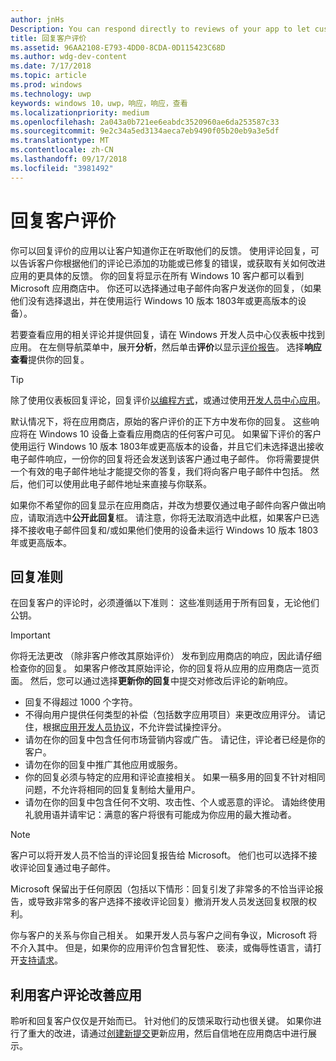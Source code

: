 ```yaml
---
author: jnHs
Description: You can respond directly to reviews of your app to let customers know you’re listening to their feedback.
title: 回复客户评价
ms.assetid: 96AA2108-E793-4DD0-8CDA-0D115423C68D
ms.author: wdg-dev-content
ms.date: 7/17/2018
ms.topic: article
ms.prod: windows
ms.technology: uwp
keywords: windows 10，uwp，响应，响应，查看
ms.localizationpriority: medium
ms.openlocfilehash: 2a043a0b721ee6eabdc3520960ae6da253587c33
ms.sourcegitcommit: 9e2c34a5ed3134aeca7eb9490f05b20eb9a3e5df
ms.translationtype: MT
ms.contentlocale: zh-CN
ms.lasthandoff: 09/17/2018
ms.locfileid: "3981492"
---
```

# <a name="respond-to-customer-reviews"></a>回复客户评价


你可以回复评价的应用以让客户知道你正在听取他们的反馈。 使用评论回复，可以告诉客户你根据他们的评论已添加的功能或已修复的错误，或获取有关如何改进应用的更具体的反馈。 你的回复将显示在所有 Windows 10 客户都可以看到 Microsoft 应用商店中。 你还可以选择通过电子邮件向客户发送你的回复，（如果他们没有选择退出，并在使用运行 Windows 10 版本 1803年或更高版本的设备）。

若要查看应用的相关评论并提供回复，请在 Windows 开发人员中心仪表板中找到应用。 在左侧导航菜单中，展开**分析**，然后单击**评价**以显示[评价报告](reviews-report.md)。 选择**响应查看**提供你的回复。

> [!TIP]
> 除了使用仪表板回复评论，回复评价[以编程方式](../monetize/submit-responses-to-app-reviews.md)，或通过使用[开发人员中心应用](https://www.microsoft.com/store/apps/dev-center/9nblggh4r5ws)。

默认情况下，将在应用商店，原始的客户评价的正下方中发布你的回复。 这些响应将在 Windows 10 设备上查看应用商店的任何客户可见。 如果留下评价的客户使用运行 Windows 10 版本 1803年或更高版本的设备，并且它们未选择退出接收电子邮件响应，一份你的回复将还会发送到该客户通过电子邮件。  你将需要提供一个有效的电子邮件地址才能提交你的答复，我们将向客户电子邮件中包括。 然后，他们可以使用此电子邮件地址来直接与你联系。

如果你不希望你的回复显示在应用商店，并改为想要仅通过电子邮件向客户做出响应，请取消选中**公开此回复**框。 请注意，你将无法取消选中此框，如果客户已选择不接收电子邮件回复和/或如果他们使用的设备未运行 Windows 10 版本 1803年或更高版本。

## <a name="guidelines-for-responses"></a>回复准则

在回复客户的评论时，必须遵循以下准则： 这些准则适用于所有回复，无论他们公钥。

> [!IMPORTANT]
> 你将无法更改 （除非客户修改其原始评价） 发布到应用商店的响应，因此请仔细检查你的回复。 如果客户修改其原始评论，你的回复将从应用的应用商店一览页面。 然后，您可以通过选择**更新你的回复**中提交对修改后评论的新响应。

-   回复不得超过 1000 个字符。
-   不得向用户提供任何类型的补偿（包括数字应用项目）来更改应用评分。 请记住，根据[应用开发人员协议](https://docs.microsoft.com/legal/windows/agreements/app-developer-agreement)，不允许尝试操控评分。
-   请勿在你的回复中包含任何市场营销内容或广告。 请记住，评论者已经是你的客户。
-   请勿在你的回复中推广其他应用或服务。
-   你的回复必须与特定的应用和评论直接相关。 如果一稿多用的回复不针对相同问题，不允许将相同的回复复制给大量用户。
-   请勿在你的回复中包含任何不文明、攻击性、个人或恶意的评论。 请始终使用礼貌用语并请牢记：满意的客户将很有可能成为你应用的最大推动者。

> [!NOTE]
> 客户可以将开发人员不恰当的评论回复报告给 Microsoft。 他们也可以选择不接收评论回复通过电子邮件。
>
> Microsoft 保留出于任何原因（包括以下情形：回复引发了非常多的不恰当评论报告，或导致非常多的客户选择不接收评论回复）撤消开发人员发送回复权限的权利。

你与客户的关系与你自己相关。 如果开发人员与客户之间有争议，Microsoft 将不介入其中。 但是，如果你的应用评价包含冒犯性、 亵渎，或侮辱性语言，请打开[支持请求](http://go.microsoft.com/fwlink/p/?LinkID=401178)。


## <a name="use-customer-reviews-to-improve-your-app"></a>利用客户评论改善应用

聆听和回复客户仅仅是开始而已。 针对他们的反馈采取行动也很关键。 如果你进行了重大的改进，请通过[创建新提交](app-submissions.md)更新应用，然后自信地在应用商店中进行展示。
